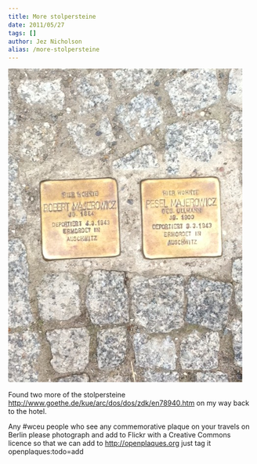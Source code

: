 ```yaml
---
title: More stolpersteine
date: 2011/05/27
tags: []
author: Jez Nicholson
alias: /more-stolpersteine
---
```

<p><div class='p_embed p_image_embed'>
<a href="/media/getfile/files.posterous.com/jnicho02/BtZotpfcm8UYMwjbAXbEed9VADZZVM4XJcHs9LVIvsKtKD7a49VkszYVlfrj/photo.jpg"><img alt="Photo" height="640" src="/media/getfile/files.posterous.com/jnicho02/nJU9BHrDcdstsivz0nGbH4ZHxo3Lw8Y9muruqpMqvArk5tjI8eP4sqsmkshl/photo.jpg.scaled.500.jpg" width="478" /></a>
</div>
</p>
<p>Found two more of the stolpersteine <a href="http://www.goethe.de/kue/arc/dos/dos/zdk/en78940.htm">http://www.goethe.de/kue/arc/dos/dos/zdk/en78940.htm</a> on my way back to the hotel. <p /> Any #wceu people who see any commemorative plaque on your travels on Berlin please photograph and add to Flickr with a Creative Commons licence so that we can add to <a href="http://openplaques.org">http://openplaques.org</a> just tag it openplaques:todo=add</p>
